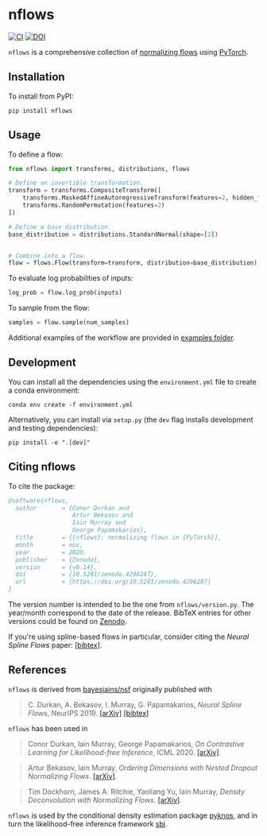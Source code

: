 # nflows

[![CI](https://github.com/MilesCranmer/nflows/actions/workflows/CI.yml/badge.svg)](https://github.com/MilesCranmer/nflows/actions/workflows/CI.yml)
<a href="https://doi.org/10.5281/zenodo.4296287"><img src="https://zenodo.org/badge/DOI/10.5281/zenodo.4296287.svg" alt="DOI"></a>

`nflows` is a comprehensive collection of [normalizing flows](https://arxiv.org/abs/1912.02762) using [PyTorch](https://pytorch.org).


## Installation

To install from PyPI:
```
pip install nflows
```

## Usage

To define a flow:

```python
from nflows import transforms, distributions, flows

# Define an invertible transformation.
transform = transforms.CompositeTransform([
    transforms.MaskedAffineAutoregressiveTransform(features=2, hidden_features=4),
    transforms.RandomPermutation(features=2)
])

# Define a base distribution.
base_distribution = distributions.StandardNormal(shape=[2])


# Combine into a flow.
flow = flows.Flow(transform=transform, distribution=base_distribution)
```

To evaluate log probabilities of inputs:
```python
log_prob = flow.log_prob(inputs)
```

To sample from the flow:
```python
samples = flow.sample(num_samples)
```

Additional examples of the workflow are provided in [examples folder](examples/).

## Development

You can install all the dependencies using the `environment.yml` file to create a conda environment: 
```
conda env create -f environment.yml
```

Alternatively, you can install via `setup.py` (the `dev` flag installs development and testing dependencies):
```
pip install -e ".[dev]"
```

## Citing nflows

To cite the package:
```bibtex
@software{nflows,
  author       = {Conor Durkan and
                  Artur Bekasov and
                  Iain Murray and
                  George Papamakarios},
  title        = {{nflows}: normalizing flows in {PyTorch}},
  month        = nov,
  year         = 2020,
  publisher    = {Zenodo},
  version      = {v0.14},
  doi          = {10.5281/zenodo.4296287},
  url          = {https://doi.org/10.5281/zenodo.4296287}
}
```

The version number is intended to be the one from `nflows/version.py`. The year/month correspond to the date of the release. BibTeX entries for other versions could be found on [Zenodo](https://doi.org/10.5281/zenodo.4296286).

If you're using spline-based flows in particular, consider citing the _Neural Spline Flows_ paper: [[bibtex]](https://papers.nips.cc/paper/2019/file/7ac71d433f282034e088473244df8c02-Bibtex.bib).

## References
`nflows` is derived from [bayesiains/nsf](https://github.com/bayesiains/nsf) originally published with
> C. Durkan, A. Bekasov, I. Murray, G. Papamakarios, _Neural Spline Flows_, NeurIPS 2019.
> [[arXiv]](https://arxiv.org/abs/1906.04032) [[bibtex]](https://papers.nips.cc/paper/2019/file/7ac71d433f282034e088473244df8c02-Bibtex.bib)


`nflows` has been used in 
> Conor Durkan, Iain Murray, George Papamakarios, _On Contrastive Learning for Likelihood-free Inference_, ICML 2020.
> [[arXiv]](https://arxiv.org/abs/2002.03712).

> Artur Bekasov, Iain Murray, _Ordering Dimensions with Nested Dropout Normalizing Flows_.
> [[arXiv]](https://arxiv.org/abs/2006.08777).

> Tim Dockhorn, James A. Ritchie, Yaoliang Yu, Iain Murray, _Density Deconvolution with Normalizing Flows_.
> [[arXiv]](https://arxiv.org/abs/2006.09396).

`nflows` is used by the conditional density estimation package [pyknos](https://github.com/mackelab/pyknos), and in turn the likelihood-free inference framework [sbi](https://github.com/mackelab/sbi).
